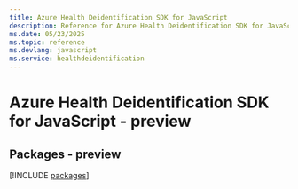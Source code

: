 ```yaml
---
title: Azure Health Deidentification SDK for JavaScript
description: Reference for Azure Health Deidentification SDK for JavaScript
ms.date: 05/23/2025
ms.topic: reference
ms.devlang: javascript
ms.service: healthdeidentification
---
```

# Azure Health Deidentification SDK for JavaScript - preview
## Packages - preview
[!INCLUDE [packages](health-deidentification-index.md)]